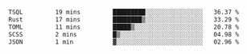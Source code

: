 <!--START_SECTION:waka-->

```txt
TSQL         19 mins         █████████░░░░░░░░░░░░░░░░   36.37 %
Rust         17 mins         ████████▒░░░░░░░░░░░░░░░░   33.29 %
TOML         11 mins         █████▒░░░░░░░░░░░░░░░░░░░   20.78 %
SCSS         2 mins          █▒░░░░░░░░░░░░░░░░░░░░░░░   04.98 %
JSON         1 min           ▓░░░░░░░░░░░░░░░░░░░░░░░░   02.96 %
```

<!--END_SECTION:waka-->